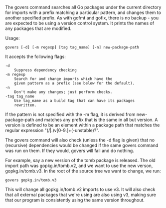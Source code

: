 The govers command searches all Go packages under the current
directory for imports with a prefix matching a particular pattern, and
changes them to another specified prefix. As with gofmt and gofix, there is
no backup - you are expected to be using a version control system.
It prints the names of any packages that are modified.

Usage:

	govers [-d] [-m regexp] [tag tag_name] [-n] new-package-path

It accepts the following flags:

	-d
		Suppress dependency checking
	-m regexp
		Search for and change imports which have the
		given pattern as a prefix (see below for the default).
	-n
		Don't make any changes; just perform checks.
	-tag tag_name
		Use tag_name as a build tag that can have its packages
		rewritten.

If the pattern is not specified with the -m flag, it is derived from
new-package-path and matches any prefix that is the same in all but
version.  A version is defined to be an element within a package path
that matches the regular expression "(/|\.)v[0-9.]+(-unstable)?".

The govers command will also check (unless the -d flag is given)
that no (recursive) dependencies would be changed if the same govers
command was run on them. If they would, govers will fail and do nothing.

For example, say a new version of the tomb package is released.
The old import path was gopkg.in/tomb.v2, and we want
to use the new verson, gopkg.in/tomb.v3. In the root of the
source tree we want to change, we run:

	govers gopkg.in/tomb.v3

This will change all gopkg.in/tomb.v2 imports to use v3.
It will also check that all external packages that we're
using are also using v3, making sure that our program
is consistently using the same version throughout.
